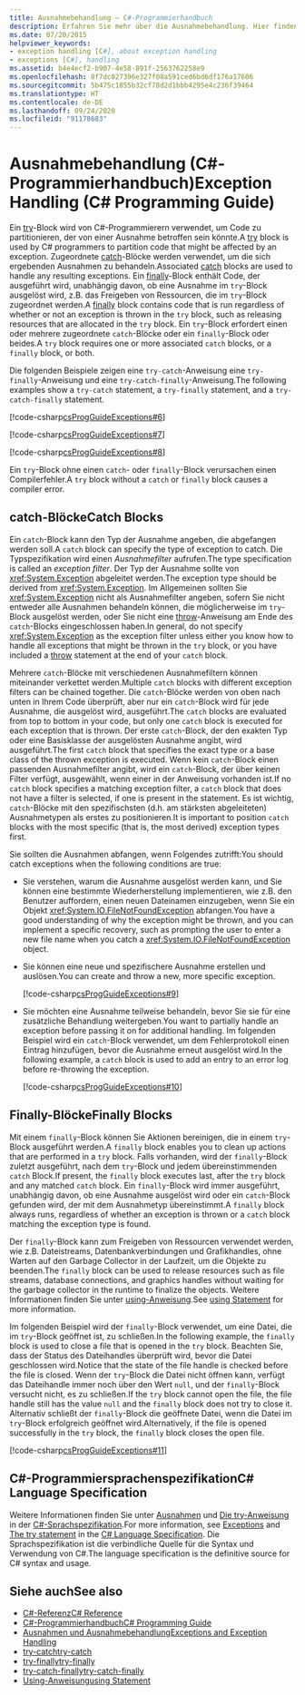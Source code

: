 ```yaml
---
title: Ausnahmebehandlung – C#-Programmierhandbuch
description: Erfahren Sie mehr über die Ausnahmebehandlung. Hier finden Sie Beispiele für try-catch-, try-finally- und try-catch-finally-Anweisungen.
ms.date: 07/20/2015
helpviewer_keywords:
- exception handling [C#], about exception handling
- exceptions [C#], handling
ms.assetid: b4e4ecf2-b907-4e58-891f-2563762258e9
ms.openlocfilehash: 8f7dc027396e327f08a591ced6bd6df176a17606
ms.sourcegitcommit: 5b475c1855b32cf78d2d1bbb4295e4c236f39464
ms.translationtype: HT
ms.contentlocale: de-DE
ms.lasthandoff: 09/24/2020
ms.locfileid: "91178683"
---
```

# <a name="exception-handling-c-programming-guide"></a><span data-ttu-id="34879-104">Ausnahmebehandlung (C#-Programmierhandbuch)</span><span class="sxs-lookup"><span data-stu-id="34879-104">Exception Handling (C# Programming Guide)</span></span>

<span data-ttu-id="34879-105">Ein [try](../../language-reference/keywords/try-catch.md)-Block wird von C#-Programmierern verwendet, um Code zu partitionieren, der von einer Ausnahme betroffen sein könnte.</span><span class="sxs-lookup"><span data-stu-id="34879-105">A [try](../../language-reference/keywords/try-catch.md) block is used by C# programmers to partition code that might be affected by an exception.</span></span> <span data-ttu-id="34879-106">Zugeordnete [catch](../../language-reference/keywords/try-catch.md)-Blöcke werden verwendet, um die sich ergebenden Ausnahmen zu behandeln.</span><span class="sxs-lookup"><span data-stu-id="34879-106">Associated [catch](../../language-reference/keywords/try-catch.md) blocks are used to handle any resulting exceptions.</span></span> <span data-ttu-id="34879-107">Ein [finally](../../language-reference/keywords/try-finally.md)-Block enthält Code, der ausgeführt wird, unabhängig davon, ob eine Ausnahme im `try`-Block ausgelöst wird, z.B. das Freigeben von Ressourcen, die im `try`-Block zugeordnet werden.</span><span class="sxs-lookup"><span data-stu-id="34879-107">A [finally](../../language-reference/keywords/try-finally.md) block contains code that is run regardless of whether or not an exception is thrown in the `try` block, such as releasing resources that are allocated in the `try` block.</span></span> <span data-ttu-id="34879-108">Ein `try`-Block erfordert einen oder mehrere zugeordnete `catch`-Blöcke oder ein `finally`-Block oder beides.</span><span class="sxs-lookup"><span data-stu-id="34879-108">A `try` block requires one or more associated `catch` blocks, or a `finally` block, or both.</span></span>  
  
 <span data-ttu-id="34879-109">Die folgenden Beispiele zeigen eine `try-catch`-Anweisung eine `try-finally`-Anweisung und eine `try-catch-finally`-Anweisung.</span><span class="sxs-lookup"><span data-stu-id="34879-109">The following examples show a `try-catch` statement, a `try-finally` statement, and a `try-catch-finally` statement.</span></span>  
  
 [!code-csharp[csProgGuideExceptions#6](~/samples/snippets/csharp/VS_Snippets_VBCSharp/csProgGuideExceptions/CS/Exceptions.cs#6)]  
  
 [!code-csharp[csProgGuideExceptions#7](~/samples/snippets/csharp/VS_Snippets_VBCSharp/csProgGuideExceptions/CS/Exceptions.cs#7)]  
  
 [!code-csharp[csProgGuideExceptions#8](~/samples/snippets/csharp/VS_Snippets_VBCSharp/csProgGuideExceptions/CS/Exceptions.cs#8)]  
  
 <span data-ttu-id="34879-110">Ein `try`-Block ohne einen `catch`- oder `finally`-Block verursachen einen Compilerfehler.</span><span class="sxs-lookup"><span data-stu-id="34879-110">A `try` block without a `catch` or `finally` block causes a compiler error.</span></span>  
  
## <a name="catch-blocks"></a><span data-ttu-id="34879-111">catch-Blöcke</span><span class="sxs-lookup"><span data-stu-id="34879-111">Catch Blocks</span></span>  

 <span data-ttu-id="34879-112">Ein `catch`-Block kann den Typ der Ausnahme angeben, die abgefangen werden soll.</span><span class="sxs-lookup"><span data-stu-id="34879-112">A `catch` block can specify the type of exception to catch.</span></span> <span data-ttu-id="34879-113">Die Typspezifikation wird einen *Ausnahmefilter* aufrufen.</span><span class="sxs-lookup"><span data-stu-id="34879-113">The type specification is called an *exception filter*.</span></span> <span data-ttu-id="34879-114">Der Typ der Ausnahme sollte von <xref:System.Exception> abgeleitet werden.</span><span class="sxs-lookup"><span data-stu-id="34879-114">The exception type should be derived from <xref:System.Exception>.</span></span> <span data-ttu-id="34879-115">Im Allgemeinen sollten Sie <xref:System.Exception> nicht als Ausnahmefilter angeben, sofern Sie nicht entweder alle Ausnahmen behandeln können, die möglicherweise im `try`-Block ausgelöst werden, oder Sie nicht eine [throw](../../language-reference/keywords/throw.md)-Anweisung am Ende des `catch`-Blocks eingeschlossen haben.</span><span class="sxs-lookup"><span data-stu-id="34879-115">In general, do not specify <xref:System.Exception> as the exception filter unless either you know how to handle all exceptions that might be thrown in the `try` block, or you have included a [throw](../../language-reference/keywords/throw.md) statement at the end of your `catch` block.</span></span>  
  
 <span data-ttu-id="34879-116">Mehrere `catch`-Blöcke mit verschiedenen Ausnahmefiltern können miteinander verkettet werden.</span><span class="sxs-lookup"><span data-stu-id="34879-116">Multiple `catch` blocks with different exception filters can be chained together.</span></span> <span data-ttu-id="34879-117">Die `catch`-Blöcke werden von oben nach unten in Ihrem Code überprüft, aber nur ein `catch`-Block wird für jede Ausnahme, die ausgelöst wird, ausgeführt.</span><span class="sxs-lookup"><span data-stu-id="34879-117">The `catch` blocks are evaluated from top to bottom in your code, but only one `catch` block is executed for each exception that is thrown.</span></span> <span data-ttu-id="34879-118">Der erste `catch`-Block, der den exakten Typ oder eine Basisklasse der ausgelösten Ausnahme angibt, wird ausgeführt.</span><span class="sxs-lookup"><span data-stu-id="34879-118">The first `catch` block that specifies the exact type or a base class of the thrown exception is executed.</span></span> <span data-ttu-id="34879-119">Wenn kein `catch`-Block einen passenden Ausnahmefilter angibt, wird ein `catch`-Block, der über keinen Filter verfügt, ausgewählt, wenn einer in der Anweisung vorhanden ist.</span><span class="sxs-lookup"><span data-stu-id="34879-119">If no `catch` block specifies a matching exception filter, a `catch` block that does not have a filter is selected, if one is present in the statement.</span></span> <span data-ttu-id="34879-120">Es ist wichtig, `catch`-Blöcke mit den spezifischsten (d.h. am stärksten abgeleiteten) Ausnahmetypen als erstes zu positionieren.</span><span class="sxs-lookup"><span data-stu-id="34879-120">It is important to position `catch` blocks with the most specific (that is, the most derived) exception types first.</span></span>  
  
 <span data-ttu-id="34879-121">Sie sollten die Ausnahmen abfangen, wenn Folgendes zutrifft:</span><span class="sxs-lookup"><span data-stu-id="34879-121">You should catch exceptions when the following conditions are true:</span></span>  
  
- <span data-ttu-id="34879-122">Sie verstehen, warum die Ausnahme ausgelöst werden kann, und Sie können eine bestimmte Wiederherstellung implementieren, wie z.B. den Benutzer auffordern, einen neuen Dateinamen einzugeben, wenn Sie ein Objekt <xref:System.IO.FileNotFoundException> abfangen.</span><span class="sxs-lookup"><span data-stu-id="34879-122">You have a good understanding of why the exception might be thrown, and you can implement a specific recovery, such as prompting the user to enter a new file name when you catch a <xref:System.IO.FileNotFoundException> object.</span></span>  
  
- <span data-ttu-id="34879-123">Sie können eine neue und spezifischere Ausnahme erstellen und auslösen.</span><span class="sxs-lookup"><span data-stu-id="34879-123">You can create and throw a new, more specific exception.</span></span>  
  
     [!code-csharp[csProgGuideExceptions#9](~/samples/snippets/csharp/VS_Snippets_VBCSharp/csProgGuideExceptions/CS/Exceptions.cs#9)]  
  
- <span data-ttu-id="34879-124">Sie möchten eine Ausnahme teilweise behandeln, bevor Sie sie für eine zusätzliche Behandlung weitergeben.</span><span class="sxs-lookup"><span data-stu-id="34879-124">You want to partially handle an exception before passing it on for additional handling.</span></span> <span data-ttu-id="34879-125">Im folgenden Beispiel wird ein `catch`-Block verwendet, um dem Fehlerprotokoll einen Eintrag hinzufügen, bevor die Ausnahme erneut ausgelöst wird.</span><span class="sxs-lookup"><span data-stu-id="34879-125">In the following example, a `catch` block is used to add an entry to an error log before re-throwing the exception.</span></span>  
  
     [!code-csharp[csProgGuideExceptions#10](~/samples/snippets/csharp/VS_Snippets_VBCSharp/csProgGuideExceptions/CS/Exceptions.cs#10)]  
  
## <a name="finally-blocks"></a><span data-ttu-id="34879-126">Finally-Blöcke</span><span class="sxs-lookup"><span data-stu-id="34879-126">Finally Blocks</span></span>  

 <span data-ttu-id="34879-127">Mit einem `finally`-Block können Sie Aktionen bereinigen, die in einem `try`-Block ausgeführt werden.</span><span class="sxs-lookup"><span data-stu-id="34879-127">A `finally` block enables you to clean up actions that are performed in a `try` block.</span></span> <span data-ttu-id="34879-128">Falls vorhanden, wird der `finally`-Block zuletzt ausgeführt, nach dem `try`-Block und jedem übereinstimmenden `catch` Block.</span><span class="sxs-lookup"><span data-stu-id="34879-128">If present, the `finally` block executes last, after the `try` block and any matched `catch` block.</span></span> <span data-ttu-id="34879-129">Ein `finally`-Block wird immer ausgeführt, unabhängig davon, ob eine Ausnahme ausgelöst wird oder ein `catch`-Block gefunden wird, der mit dem Ausnahmetyp übereinstimmt.</span><span class="sxs-lookup"><span data-stu-id="34879-129">A `finally` block always runs, regardless of whether an exception is thrown or a `catch` block matching the exception type is found.</span></span>  
  
 <span data-ttu-id="34879-130">Der `finally`-Block kann zum Freigeben von Ressourcen verwendet werden, wie z.B. Dateistreams, Datenbankverbindungen und Grafikhandles, ohne Warten auf den Garbage Collector in der Laufzeit, um die Objekte zu beenden.</span><span class="sxs-lookup"><span data-stu-id="34879-130">The `finally` block can be used to release resources such as file streams, database connections, and graphics handles without waiting for the garbage collector in the runtime to finalize the objects.</span></span> <span data-ttu-id="34879-131">Weitere Informationen finden Sie unter [using-Anweisung](../../language-reference/keywords/using-statement.md).</span><span class="sxs-lookup"><span data-stu-id="34879-131">See [using Statement](../../language-reference/keywords/using-statement.md) for more information.</span></span>  
  
 <span data-ttu-id="34879-132">Im folgenden Beispiel wird der `finally`-Block verwendet, um eine Datei, die im `try`-Block geöffnet ist, zu schließen.</span><span class="sxs-lookup"><span data-stu-id="34879-132">In the following example, the `finally` block is used to close a file that is opened in the `try` block.</span></span> <span data-ttu-id="34879-133">Beachten Sie, dass der Status des Dateihandles überprüft wird, bevor die Datei geschlossen wird.</span><span class="sxs-lookup"><span data-stu-id="34879-133">Notice that the state of the file handle is checked before the file is closed.</span></span> <span data-ttu-id="34879-134">Wenn der `try`-Block die Datei nicht öffnen kann, verfügt das Dateihandle immer noch über den Wert `null`, und der `finally`-Block versucht nicht, es zu schließen.</span><span class="sxs-lookup"><span data-stu-id="34879-134">If the `try` block cannot open the file, the file handle still has the value `null` and the `finally` block does not try to close it.</span></span> <span data-ttu-id="34879-135">Alternativ schließt der `finally`-Block die geöffnete Datei, wenn die Datei im `try`-Block erfolgreich geöffnet wird.</span><span class="sxs-lookup"><span data-stu-id="34879-135">Alternatively, if the file is opened successfully in the `try` block, the `finally` block closes the open file.</span></span>  
  
 [!code-csharp[csProgGuideExceptions#11](~/samples/snippets/csharp/VS_Snippets_VBCSharp/csProgGuideExceptions/CS/Exceptions.cs#11)]  
  
## <a name="c-language-specification"></a><span data-ttu-id="34879-136">C#-Programmiersprachenspezifikation</span><span class="sxs-lookup"><span data-stu-id="34879-136">C# Language Specification</span></span>  

<span data-ttu-id="34879-137">Weitere Informationen finden Sie unter [Ausnahmen](~/_csharplang/spec/exceptions.md) und [Die try-Anweisung](~/_csharplang/spec/statements.md#the-try-statement) in der [C#-Sprachspezifikation](/dotnet/csharp/language-reference/language-specification/introduction).</span><span class="sxs-lookup"><span data-stu-id="34879-137">For more information, see [Exceptions](~/_csharplang/spec/exceptions.md) and [The try statement](~/_csharplang/spec/statements.md#the-try-statement) in the [C# Language Specification](/dotnet/csharp/language-reference/language-specification/introduction).</span></span> <span data-ttu-id="34879-138">Die Sprachspezifikation ist die verbindliche Quelle für die Syntax und Verwendung von C#.</span><span class="sxs-lookup"><span data-stu-id="34879-138">The language specification is the definitive source for C# syntax and usage.</span></span>
  
## <a name="see-also"></a><span data-ttu-id="34879-139">Siehe auch</span><span class="sxs-lookup"><span data-stu-id="34879-139">See also</span></span>

- [<span data-ttu-id="34879-140">C#-Referenz</span><span class="sxs-lookup"><span data-stu-id="34879-140">C# Reference</span></span>](../../language-reference/index.md)
- [<span data-ttu-id="34879-141">C#-Programmierhandbuch</span><span class="sxs-lookup"><span data-stu-id="34879-141">C# Programming Guide</span></span>](../index.md)
- [<span data-ttu-id="34879-142">Ausnahmen und Ausnahmebehandlung</span><span class="sxs-lookup"><span data-stu-id="34879-142">Exceptions and Exception Handling</span></span>](./index.md)
- [<span data-ttu-id="34879-143">try-catch</span><span class="sxs-lookup"><span data-stu-id="34879-143">try-catch</span></span>](../../language-reference/keywords/try-catch.md)
- [<span data-ttu-id="34879-144">try-finally</span><span class="sxs-lookup"><span data-stu-id="34879-144">try-finally</span></span>](../../language-reference/keywords/try-finally.md)
- [<span data-ttu-id="34879-145">try-catch-finally</span><span class="sxs-lookup"><span data-stu-id="34879-145">try-catch-finally</span></span>](../../language-reference/keywords/try-catch-finally.md)
- [<span data-ttu-id="34879-146">Using-Anweisung</span><span class="sxs-lookup"><span data-stu-id="34879-146">using Statement</span></span>](../../language-reference/keywords/using-statement.md)
